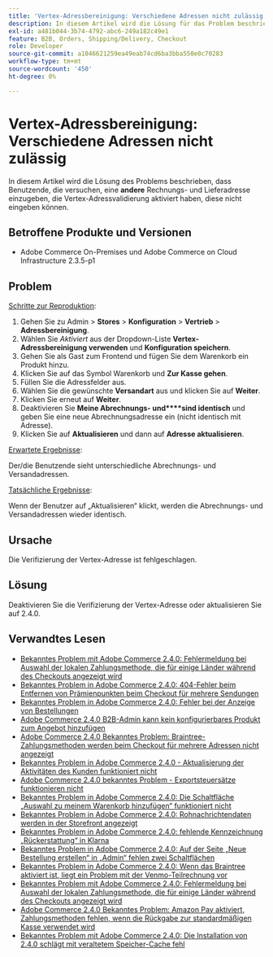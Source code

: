```yaml
---
title: 'Vertex-Adressbereinigung: Verschiedene Adressen nicht zulässig'
description: In diesem Artikel wird die Lösung für das Problem beschrieben, dass Benutzende, die versuchen, eine **andere** Rechnungs- und Lieferadresse einzugeben, die Vertex-Adressvalidierung aktiviert haben, diese nicht von der Storefront eingeben lassen.
exl-id: a481b044-3b74-4792-abc6-249a182c49e1
feature: B2B, Orders, Shipping/Delivery, Checkout
role: Developer
source-git-commit: a1046621259ea49eab74cd6ba3bba550e0c70283
workflow-type: tm+mt
source-wordcount: '450'
ht-degree: 0%

---
```


# Vertex-Adressbereinigung: Verschiedene Adressen nicht zulässig

In diesem Artikel wird die Lösung des Problems beschrieben, dass Benutzende, die versuchen, eine **andere** Rechnungs- und Lieferadresse einzugeben, die Vertex-Adressvalidierung aktiviert haben, diese nicht eingeben können.

## Betroffene Produkte und Versionen

* Adobe Commerce On-Premises und Adobe Commerce on Cloud Infrastructure 2.3.5-p1

## Problem

<u>Schritte zur Reproduktion</u>:

1. Gehen Sie zu Admin > **Stores** > **Konfiguration** > **Vertrieb** > **Adressbereinigung**.
1. Wählen Sie *Aktiviert* aus der Dropdown-Liste **Vertex-Adressbereinigung verwenden** und **Konfiguration speichern**.
1. Gehen Sie als Gast zum Frontend und fügen Sie dem Warenkorb ein Produkt hinzu.
1. Klicken Sie auf das Symbol Warenkorb und **Zur Kasse gehen**.
1. Füllen Sie die Adressfelder aus.
1. Wählen Sie die gewünschte **Versandart** aus und klicken Sie auf **Weiter**.
1. Klicken Sie erneut auf **Weiter**.
1. Deaktivieren Sie **Meine Abrechnungs- und****sind identisch** und geben Sie eine neue Abrechnungsadresse ein (nicht identisch mit Adresse).
1. Klicken Sie auf **Aktualisieren** und dann auf **Adresse aktualisieren**.

<u>Erwartete Ergebnisse</u>:

Der/die Benutzende sieht unterschiedliche Abrechnungs- und Versandadressen.

<u>Tatsächliche Ergebnisse</u>:

Wenn der Benutzer auf „Aktualisieren“ klickt, werden die Abrechnungs- und Versandadressen wieder identisch.

## Ursache

Die Verifizierung der Vertex-Adresse ist fehlgeschlagen.

## Lösung

Deaktivieren Sie die Verifizierung der Vertex-Adresse oder aktualisieren Sie auf 2.4.0.

## Verwandtes Lesen

* [Bekanntes Problem mit Adobe Commerce 2.4.0: Fehlermeldung bei Auswahl der lokalen Zahlungsmethode, die für einige Länder während des Checkouts angezeigt wird](/help/troubleshooting/payments/magento-2-4-0-checkout-error-selecting-local-payments.md)
* [Bekanntes Problem in Adobe Commerce 2.4.0: 404-Fehler beim Entfernen von Prämienpunkten beim Checkout für mehrere Sendungen](/help/troubleshooting/storefront/magento-2-4-0-404-error-removing-rewards-points-on-multi-shipping-checkout.md)
* [Bekanntes Problem in Adobe Commerce 2.4.0: Fehler bei der Anzeige von Bestellungen](/help/troubleshooting/storefront/magento-2-4-0-known-issue-orders-display-error.md)
* [Adobe Commerce 2.4.0 B2B-Admin kann kein konfigurierbares Produkt zum Angebot hinzufügen](/help/troubleshooting/miscellaneous/magento-2-4-0-b2b-admin-can-t-add-configurable-product-to-quote.md)
* [Adobe Commerce 2.4.0 Bekanntes Problem: Braintree-Zahlungsmethoden werden beim Checkout für mehrere Adressen nicht angezeigt](/help/troubleshooting/payments/magento-2-4-0-braintree-not-in-multiple-addresses-checkout.md)
* [Bekanntes Problem in Adobe Commerce 2.4.0 - Aktualisierung der Aktivitäten des Kunden funktioniert nicht](/help/troubleshooting/miscellaneous/magento-2-4-0-refresh-on-customer-activities-does-not-work.md)
* [Adobe Commerce 2.4.0 bekanntes Problem - Exportsteuersätze funktionieren nicht](/help/troubleshooting/miscellaneous/magento-2-4-0-known-issue-export-tax-rates-does-not-work.md)
* [Bekanntes Problem in Adobe Commerce 2.4.0: Die Schaltfläche „Auswahl zu meinem Warenkorb hinzufügen“ funktioniert nicht](/help/troubleshooting/miscellaneous/magento-2-4-0-add-selections-to-my-cart-does-not-work.md)
* [Bekanntes Problem in Adobe Commerce 2.4.0: Rohnachrichtendaten werden in der Storefront angezeigt](/help/troubleshooting/storefront/magento-2-4-0-issue-storefront-raw-message-data-display.md)
* [Bekanntes Problem in Adobe Commerce 2.4.0: fehlende Kennzeichnung „Rückerstattung“ in Klarna](/help/troubleshooting/payments/magento-2-4-0-known-issue-missing-refund-label-in-klarna.md)
* [Bekanntes Problem in Adobe Commerce 2.4.0: Auf der Seite „Neue Bestellung erstellen“ in „Admin“ fehlen zwei Schaltflächen](/help/troubleshooting/miscellaneous/magento-2-4-0-known-issue-create-new-order-buttons-missing.md)
* [Bekanntes Problem in Adobe Commerce 2.4.0: Wenn das Braintree aktiviert ist, liegt ein Problem mit der Venmo-Teilrechnung vor](/help/troubleshooting/payments/magento-2-4-0-2-4-1-enable-braintree-venmo-partial-invoice-issue.md)
* [Bekanntes Problem mit Adobe Commerce 2.4.0: Fehlermeldung bei Auswahl der lokalen Zahlungsmethode, die für einige Länder während des Checkouts angezeigt wird](/help/troubleshooting/payments/magento-2-4-0-checkout-error-selecting-local-payments.md)
* [Adobe Commerce 2.4.0 Bekanntes Problem: Amazon Pay aktiviert, Zahlungsmethoden fehlen, wenn die Rückgabe zur standardmäßigen Kasse verwendet wird](/help/troubleshooting/payments/magento-2-4-0-known-issue-amazon-pay-no-payment-methods.md)
* [Bekanntes Problem mit Adobe Commerce 2.4.0: Die Installation von 2.4.0 schlägt mit veraltetem Speicher-Cache fehl](/help/troubleshooting/installation-and-upgrade/magento-2-4-0-known-issue-2-4-0-installation-fails-with-outdated-stores-cache.md)
